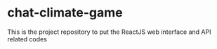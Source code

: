 # chat-climate-game
This is the project repository to put the ReactJS web interface and API related codes
